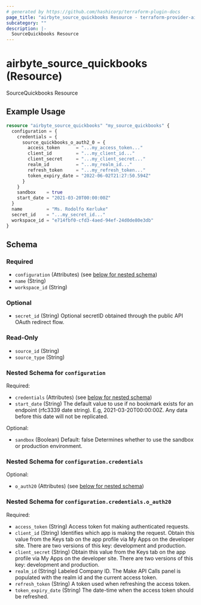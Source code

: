 ```yaml
---
# generated by https://github.com/hashicorp/terraform-plugin-docs
page_title: "airbyte_source_quickbooks Resource - terraform-provider-airbyte"
subcategory: ""
description: |-
  SourceQuickbooks Resource
---
```


# airbyte_source_quickbooks (Resource)

SourceQuickbooks Resource

## Example Usage

```terraform
resource "airbyte_source_quickbooks" "my_source_quickbooks" {
  configuration = {
    credentials = {
      source_quickbooks_o_auth2_0 = {
        access_token      = "...my_access_token..."
        client_id         = "...my_client_id..."
        client_secret     = "...my_client_secret..."
        realm_id          = "...my_realm_id..."
        refresh_token     = "...my_refresh_token..."
        token_expiry_date = "2022-06-02T21:27:50.594Z"
      }
    }
    sandbox    = true
    start_date = "2021-03-20T00:00:00Z"
  }
  name         = "Ms. Rodolfo Kerluke"
  secret_id    = "...my_secret_id..."
  workspace_id = "e714fbf0-cfd3-4aed-94ef-24d0de80e3db"
}
```

<!-- schema generated by tfplugindocs -->
## Schema

### Required

- `configuration` (Attributes) (see [below for nested schema](#nestedatt--configuration))
- `name` (String)
- `workspace_id` (String)

### Optional

- `secret_id` (String) Optional secretID obtained through the public API OAuth redirect flow.

### Read-Only

- `source_id` (String)
- `source_type` (String)

<a id="nestedatt--configuration"></a>
### Nested Schema for `configuration`

Required:

- `credentials` (Attributes) (see [below for nested schema](#nestedatt--configuration--credentials))
- `start_date` (String) The default value to use if no bookmark exists for an endpoint (rfc3339 date string). E.g, 2021-03-20T00:00:00Z. Any data before this date will not be replicated.

Optional:

- `sandbox` (Boolean) Default: false
Determines whether to use the sandbox or production environment.

<a id="nestedatt--configuration--credentials"></a>
### Nested Schema for `configuration.credentials`

Optional:

- `o_auth20` (Attributes) (see [below for nested schema](#nestedatt--configuration--credentials--o_auth20))

<a id="nestedatt--configuration--credentials--o_auth20"></a>
### Nested Schema for `configuration.credentials.o_auth20`

Required:

- `access_token` (String) Access token fot making authenticated requests.
- `client_id` (String) Identifies which app is making the request. Obtain this value from the Keys tab on the app profile via My Apps on the developer site. There are two versions of this key: development and production.
- `client_secret` (String) Obtain this value from the Keys tab on the app profile via My Apps on the developer site. There are two versions of this key: development and production.
- `realm_id` (String) Labeled Company ID. The Make API Calls panel is populated with the realm id and the current access token.
- `refresh_token` (String) A token used when refreshing the access token.
- `token_expiry_date` (String) The date-time when the access token should be refreshed.


